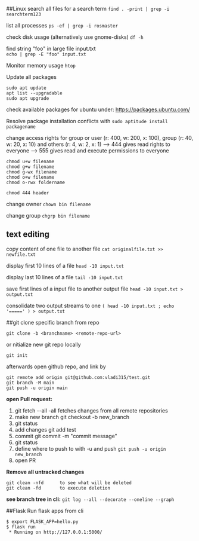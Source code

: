 ##Linux
search all files for a search term
`find . -print | grep -i searchterm123`

list all processes
`ps -ef | grep -i rosmaster`


check disk usage (alternatively use gnome-disks)
`df -h `

find string "foo" in large file input.txt	
`echo | grep -E "foo" input.txt`

Monitor memory usage
`htop`

Update all packages
```
sudo apt update
apt list --upgradable
sudo apt upgrade
```
check available packages for ubuntu under: 
https://packages.ubuntu.com/


Resolve package installation conflicts with
`sudo aptitude install packagename`

change access rights for group or user 
(r: 400, w: 200, x: 100), group (r: 40, w: 20, x: 10) and others (r: 4, w: 2, x: 1) --> 444 gives read rights to everyone --> 555 gives read and execute permissions to everyone
```
chmod u+w filename
chmod g+w filename
chmod g-wx filename
chmod o+w filename
chmod o-rwx foldername

chmod 444 header
```

change owner
`chown bin filename`

change group
`chgrp bin filename`

## text editing
copy content of one file to another file
`cat originalfile.txt >> newfile.txt`

display first 10 lines of a file
`head -10 input.txt`

display last 10 lines of a file
`tail -10 input.txt`

save first lines of a input file to another output file
`head -10 input.txt > output.txt`

consolidate two output streams to one
`( head -10 input.txt ; echo '=====' ) > output.txt`
	



##git 
clone specific branch from repo
```
git clone -b <branchname> <remote-repo-url>
```
or nitialize new git repo locally
```
git init
```

afterwards open github repo, and link by
```
git remote add origin git@github.com:vladi315/test.git
git branch -M main
git push -u origin main
```

**open Pull request:**
1. git fetch --all	-all fetches changes from all remote repositories
2. make new branch	git checkout -b new_branch
3. git status
4. add changes		git add test
5. commit		git commit -m "commit message"
6. git status
7. define where to push to with -u and push
`git push -u origin new_branch`
8. open PR

**Remove all untracked changes**
```
git clean -nfd		to see what will be deleted
git clean -fd		to execute deletion
```

**see branch tree in cli:** 
`git log --all --decorate --oneline --graph`

##Flask 
Run flask apps from cli
```
$ export FLASK_APP=hello.py
$ flask run
 * Running on http://127.0.0.1:5000/
```